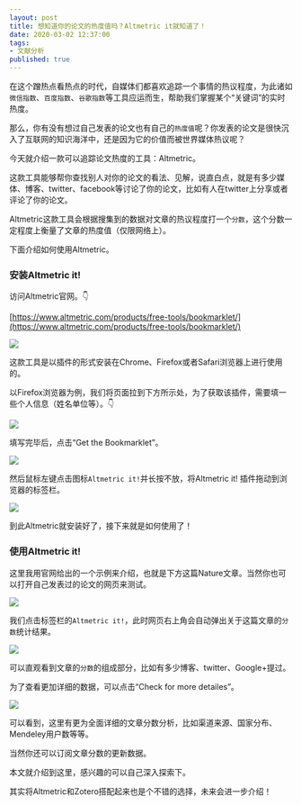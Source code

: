 ```yaml
---
layout: post
title: 想知道你的论文的热度值吗？Altmetric it就知道了！
date: 2020-03-02 12:37:00
tags: 
- 文献分析
published: true
---
```


在这个蹭热点看热点的时代，自媒体们都喜欢追踪一个事情的热议程度，为此诸如`微信指数`、`百度指数`、`谷歌指数`等工具应运而生，帮助我们掌握某个“关键词”的实时热度。

那么，你有没有想过自己发表的论文也有自己的`热度值`呢？你发表的论文是很快沉入了互联网的知识海洋中，还是因为它的价值而被世界媒体热议呢？

今天就介绍一款可以追踪论文热度的工具：Altmetric。

这款工具能够帮你查找别人对你的论文的看法、见解，说直白点，就是有多少媒体、博客、twitter、facebook等讨论了你的论文，比如有人在twitter上分享或者评论了你的论文。

Altmetric这款工具会根据搜集到的数据对文章的热议程度打一个`分数`，这个分数一定程度上衡量了文章的热度值（仅限网络上）。

下面介绍如何使用Altmetric。

### 安装Altmetric it!

访问Altmetric官网。👇

[https://www.altmetric.com/products/free-tools/bookmarklet/](https://www.altmetric.com/products/free-tools/bookmarklet/)

![](https://tva1.sinaimg.cn/large/00831rSTly1gcfl6k381jj31740q7782.jpg)

这款工具是以插件的形式安装在Chrome、Firefox或者Safari浏览器上进行使用的。

以Firefox浏览器为例，我们将页面拉到下方所示处，为了获取该插件，需要填一些个人信息（姓名单位等）。👇

![](https://tva1.sinaimg.cn/large/00831rSTly1gcfla5h5pnj31740q70va.jpg)

填写完毕后，点击“Get the Bookmarklet”。

![](https://tva1.sinaimg.cn/large/00831rSTly1gcflcuel3vj31740q740s.jpg)

然后鼠标左键点击图标`Altmetric it!`并长按不放，将Altmetric it! 插件拖动到浏览器的标签栏。

![](https://tva1.sinaimg.cn/large/00831rSTly1gcflgljwdvj31740q7diq.jpg)

到此Altmetric就安装好了，接下来就是如何使用了！

### 使用Altmetric it!

这里我用官网给出的一个示例来介绍，也就是下方这篇Nature文章。当然你也可以打开自己发表过的论文的网页来测试。

![](https://tva1.sinaimg.cn/large/00831rSTgy1gcflm8svu6j31740q7dkl.jpg)

我们点击标签栏的`Altmetric it!`，此时网页右上角会自动弹出关于这篇文章的`分数`统计结果。

![](https://tva1.sinaimg.cn/large/00831rSTgy1gcflnlcj2pj31740q77a9.jpg)

可以直观看到文章的`分数`的组成部分，比如有多少博客、twitter、Google+提过。

为了查看更加详细的数据，可以点击“Check for more detailes”。

![](https://tva1.sinaimg.cn/large/00831rSTgy1gcflrizzn7j30u00wh15u.jpg)

可以看到，这里有更为全面详细的文章分数分析，比如渠道来源、国家分布、Mendeley用户数等等。

当然你还可以订阅文章分数的更新数据。

本文就介绍到这里，感兴趣的可以自己深入探索下。

其实将Altmetric和Zotero搭配起来也是个不错的选择，未来会进一步介绍！